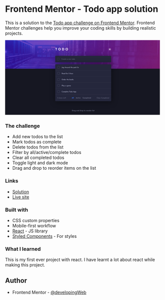 # Frontend Mentor - Todo app solution

This is a solution to the [Todo app challenge on Frontend Mentor](https://www.frontendmentor.io/challenges/todo-app-Su1_KokOW). Frontend Mentor challenges help you improve your coding skills by building realistic projects.

![](./src/assets/images/screenshot.png)

### The challenge

- Add new todos to the list
- Mark todos as complete
- Delete todos from the list
- Filter by all/active/complete todos
- Clear all completed todos
- Toggle light and dark mode
- Drag and drop to reorder items on the list

### Links

- [Solution](https://www.frontendmentor.io/solutions/todo-app-react-eZxMRC16n)
- [Live site](https://todo-app-react-developingweb.vercel.app/)

### Built with

- CSS custom properties
- Mobile-first workflow
- [React](https://reactjs.org/) - JS library
- [Styled Components](https://styled-components.com/) - For styles

### What I learned

This is my first ever project with react. I have learnt a lot about react while making this project.

## Author

- Frontend Mentor - [@developingWeb](https://www.frontendmentor.io/profile/developingWeb)
